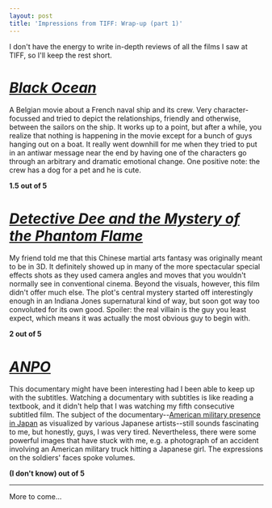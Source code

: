 ```yaml
---
layout: post
title: 'Impressions from TIFF: Wrap-up (part 1)'
---
```


I don't have the energy to write in-depth reviews of all the films I saw at TIFF, so I'll keep the rest short.  
  
# [_Black Ocean_](https://www.imdb.com/title/tt1722516/)
  
A Belgian movie about a French naval ship and its crew. Very character-focussed and tried to depict the relationships, friendly and otherwise, between the sailors on the ship. It works up to a point, but after a while, you realize that nothing is happening in the movie except for a bunch of guys hanging out on a boat. It really went downhill for me when they tried to put in an antiwar message near the end by having one of the characters go through an arbitrary and dramatic emotional change. One positive note: the crew has a dog for a pet and he is cute.
  
**1.5 out of 5**  
  
# [_Detective Dee and the Mystery of the Phantom Flame_](https://www.imdb.com/title/tt1123373/)
  
My friend told me that this Chinese martial arts fantasy was originally meant to be in 3D. It definitely showed up in many of the more spectacular special effects shots as they used camera angles and moves that you wouldn't normally see in conventional cinema. Beyond the visuals, however, this film didn't offer much else. The plot's central mystery started off interestingly enough in an Indiana Jones supernatural kind of way, but soon got way too convoluted for its own good. Spoiler: the real villain is the guy you least expect, which means it was actually the most obvious guy to begin with.  
  
**2 out of 5**  
  
# [_ANPO_](https://www.imdb.com/title/tt1692253/)
  
This documentary might have been interesting had I been able to keep up with the subtitles. Watching a documentary with subtitles is like reading a textbook, and it didn't help that I was watching my fifth consecutive subtitled film. The subject of the documentary--[American military presence in Japan](http://en.wikipedia.org/wiki/Treaty_of_Mutual_Cooperation_and_Security_between_the_United_States_and_Japan) as visualized by various Japanese artists--still sounds fascinating to me, but honestly, guys, I was very tired. Nevertheless, there were some powerful images that have stuck with me, e.g. a photograph of an accident involving an American military truck hitting a Japanese girl. The expressions on the soldiers' faces spoke volumes.  
  
**(I don't know) out of 5**  
  
---
More to come...
